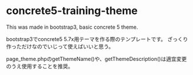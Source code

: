 # concrete5-training-theme
This was made ​​in bootstrap3, basic concrete 5 theme.

bootstrap3でconcrete5 5.7x用テーマを作る際のテンプレートです。
ざっくり作っただけなのでいじって使えばいいと思う。

page_theme.phpのgetThemeName()や、getThemeDescription()は適宜変更のうえ使用することを推奨。
